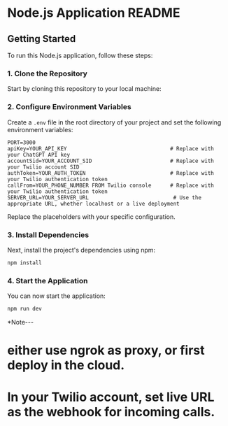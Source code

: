 # Node.js Application README

## Getting Started

To run this Node.js application, follow these steps:

### 1. Clone the Repository

Start by cloning this repository to your local machine:

### 2. Configure Environment Variables

Create a `.env` file in the root directory of your project and set the following environment variables:

```plaintext
PORT=3000
apiKey=YOUR_API_KEY                                 # Replace with your ChatGPT API key
accountSid=YOUR_ACCOUNT_SID                         # Replace with your Twilio account SID
authToken=YOUR_AUTH_TOKEN                           # Replace with your Twilio authentication token
callFrom=YOUR_PHONE_NUMBER FROM Twilio console      # Replace with your Twilio authentication token
SERVER_URL=YOUR_SERVER_URL                           # Use the appropriate URL, whether localhost or a live deployment
```

Replace the placeholders with your specific configuration.

### 3. Install Dependencies

Next, install the project's dependencies using npm:

```bash
npm install
```

### 4. Start the Application

You can now start the application:

```bash
npm run dev
```

\*Note---

# either use ngrok as proxy, or first deploy in the cloud.

# In your Twilio account, set live URL as the webhook for incoming calls.

